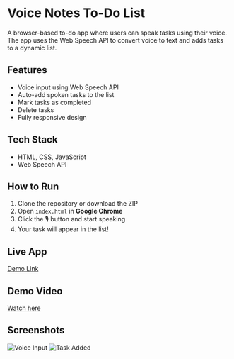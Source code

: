 #  Voice Notes To-Do List

A browser-based to-do app where users can speak tasks using their voice. The app uses the Web Speech API to convert voice to text and adds tasks to a dynamic list.

##  Features
- Voice input using Web Speech API
- Auto-add spoken tasks to the list
- Mark tasks as completed 
- Delete tasks 
- Fully responsive design

##  Tech Stack
- HTML, CSS, JavaScript
- Web Speech API

##  How to Run
1. Clone the repository or download the ZIP
2. Open `index.html` in **Google Chrome**
3. Click the 🎙️ button and start speaking
4. Your task will appear in the list!

##  Live App
[Demo Link](https://your-deployment-link.com)

## Demo Video
[Watch here](https://your-demo-video-link.com)

## Screenshots
![Voice Input](screenshots/voice-input.png)
![Task Added](screenshots/task-added.png)
